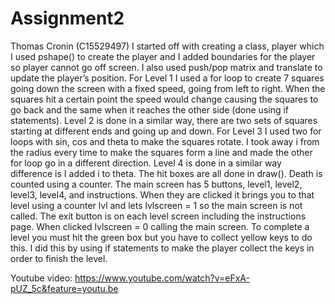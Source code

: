 # Assignment2

Thomas Cronin (C15529497)
I started off with creating a class, player which I used pshape() to create the player and I added boundaries for the player so player cannot go off screen. I also used push/pop matrix and translate to update the player’s position. For Level 1 I used a for loop to create 7 squares going down the screen with a fixed speed, going from left to right. When the squares hit a certain point the speed would change causing the squares to go back and the same when it reaches the other side (done using if statements). Level 2 is done in a similar way, there are two sets of squares starting at different ends and going up and down. For Level 3 I used two for loops with sin, cos and theta to make the squares rotate. I took away i from the radius every time to make the squares form a line and made the other for loop go in a different direction. Level 4 is done in a similar way difference is I added i to theta. The hit boxes are all done in draw(). Death is counted using a counter. The main screen has 5 buttons, level1, level2, level3, level4, and instructions. When they are clicked it brings you to that level using a counter lvl and lets lvlscreen = 1 so the main screen is not called. The exit button is on each level screen including the instructions page. When clicked lvlscreen = 0 calling the main screen. To complete a level you must hit the green box but you have to collect yellow keys to do this. I did this by using if statements to make the player collect the keys in order to finish the level.

Youtube video: https://www.youtube.com/watch?v=eFxA-pUZ_5c&feature=youtu.be
